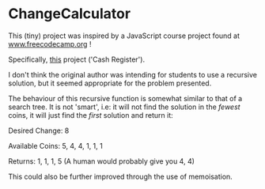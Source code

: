 # ChangeCalculator

This (tiny) project was inspired by a JavaScript course project found at www.freecodecamp.org !

Specifically, [this](https://www.freecodecamp.org/learn/javascript-algorithms-and-data-structures/javascript-algorithms-and-data-structures-projects/cash-register) project ('Cash Register').

I don't think the original author was intending for students to use a recursive solution, but it seemed appropriate for the problem presented.

The behaviour of this recursive function is somewhat similar to that of a search tree.  It is not 'smart', i.e: it will not find the solution in the _fewest_ coins, it will just find the _first_ solution and return it:

Desired Change: 8

Available Coins: 5, 4, 4, 1, 1, 1

Returns: 1, 1, 1, 5 (A human would probably give you 4, 4)

This could also be further improved through the use of memoisation.
